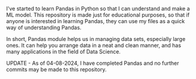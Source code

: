 I've started to learn Pandas in Python so that I can understand and make a ML model.
This repository is made just for educational purposes, so that if anyone is interested in learning Pandas, they can use my files as a quick way of understanding Pandas.

In short, Pandas module helps us in managing data sets, especially large ones.
It can help you arrange data in a neat and clean manner, and has many applications in the field of Data Science.

UPDATE - As of 04-08-2024, I have completed Pandas and no further commits may be made to this repository.
